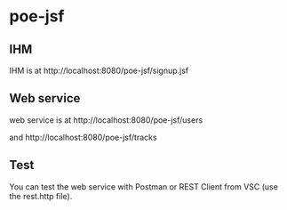# poe-jsf

## IHM
IHM is at http://localhost:8080/poe-jsf/signup.jsf

## Web service
web service is at http://localhost:8080/poe-jsf/users

and http://localhost:8080/poe-jsf/tracks

## Test

You can test the web service with Postman or REST Client from VSC (use the rest.http file).
